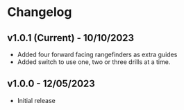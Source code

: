 # Changelog

## v1.0.1 (Current) - 10/10/2023

- Added four forward facing rangefinders as extra guides
- Added switch to use one, two or three drills at a time.

## v1.0.0 - 12/05/2023

- Initial release
